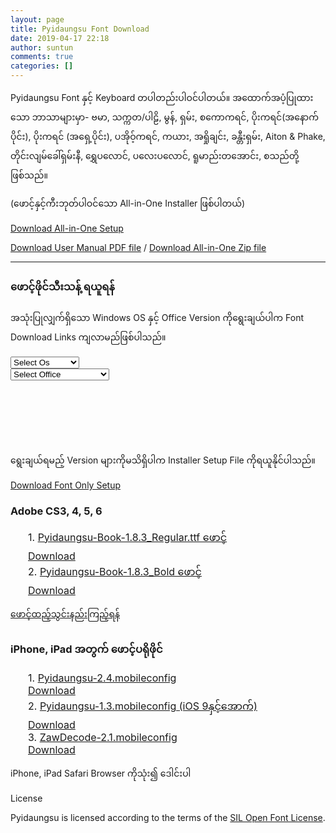 ```yaml
---
layout: page
title: Pyidaungsu Font Download
date: 2019-04-17 22:18
author: suntun
comments: true
categories: []
---
```

<!-- wp:paragraph -->
<p>Pyidaungsu Font နှင့် Keyboard တပါတည်းပါဝင်ပါတယ်။ အထောက်အပံ့ပြုထားသော ဘာသာများမှာ- ဗမာ, သက္ကတ/ပါဠိ, မွန်, ရှမ်း, စကောကရင်, ပိုးကရင်(အနောက်ပိုင်း), ပိုးကရင် (အရှေ့ပိုင်း), ပအိုဝ့်ကရင်, ကယား, အရှိုချင်း, ခန္တီးရှမ်း, Aiton &amp; Phake,  တိုင်းလျမ်ခေါ်ရှမ်းနီ,  ရွှေပလောင်, ပလေးပလောင်, ရူမာည်းတအောင်း, စသည်တို့ဖြစ်သည်။</p>
<!-- /wp:paragraph -->

<!-- wp:paragraph -->
<p>(ဖောင့်နှင့်ကီးဘုတ်ပါဝင်သော All-in-One Installer ဖြစ်ပါတယ်)</p>
<!-- /wp:paragraph -->

<!-- wp:buttons {"align":"center"} -->
<div class="wp-block-buttons aligncenter"><!-- wp:button {"backgroundColor":"vivid-cyan-blue"} -->
<div class="wp-block-button"><a class="wp-block-button__link has-vivid-cyan-blue-background-color has-background" href="http://www.unicodetoday.org/downloads/All-in-One-Setup-5.2.exe">Download All-in-One Setup</a></div>
<!-- /wp:button --></div>
<!-- /wp:buttons -->

<!-- wp:paragraph {"align":"center"} -->
<p class="has-text-align-center"><a href="http://www.unicodetoday.org/downloads/Pyidaungsu_Font_User_Manual_05.pdf">Download User Manual PDF file</a>&nbsp;/&nbsp;<a href="http://www.unicodetoday.org/downloads/All-in-One_Pyidaungsu_Font.zip">Download All-in-One Zip file</a></p>
<!-- /wp:paragraph -->

<!-- wp:separator -->
<hr class="wp-block-separator"/>
<!-- /wp:separator -->

<!-- wp:heading {"level":3} -->
<h3>ဖောင့်ဖိုင်သီးသန့် ရယူရန်</h3>
<!-- /wp:heading -->

<!-- wp:paragraph -->
<p>အသုံးပြုလျှက်ရှိသော Windows OS နှင့် Office Version ကိုရွေးချယ်ပါက Font Download Links ကျလာမည်ဖြစ်ပါသည်။</p>
<!-- /wp:paragraph -->

<!-- wp:html -->
<div class="row">
	<div class="col-sm-3">
		<select id="opts1" class="form-control" onchange="showForm()">
			<option value="0">Select Os</option>
			<option value="1">Windows 7</option>
			<option value="2">Windows 8, 10</option>
			<option value="3">Mac OSX</option>
		</select>
	</div>
	<div class="col-sm-3">
		<select id="opts2" class="form-control" onchange="showForm()">
			<option value="0">Select Office</option>
			<option value="1">Office 2010 and older</option>
			<option value="2">Office 2013 and Above</option>
		</select>
	</div>
</div>	
<div style="height: 100px;">
<div id="f1" style="display: none; padding: 10px;">
	<div class="row">
		<div class="col-sm-4">1. <a href="http://www.unicodetoday.org/downloads/Pyidaungsu-1.8.3_Regular.ttf">Pyidaungsu-1.8.3_Regular.ttf ဖောင့်</a></div>
		<div class="col-sm-3"><a href="http://www.unicodetoday.org/downloads/Pyidaungsu-1.8.3_Regular.ttf">Download</a></div>
	</div>
	<div class="row">
		<div class="col-sm-4">2. <a href="http://www.unicodetoday.org/downloads/Pyidaungsu-1.8.3_Bold.ttf">Pyidaungsu-1.8.3_Bold.ttf ဖောင့်</a></div>
		<div class="col-sm-3"><a href="http://www.unicodetoday.org/downloads/Pyidaungsu-1.8.3_Bold.ttf">Download</a></div>
	</div>
	<div class="row">
		<div class="col-sm-4">3. <a href="http://www.unicodetoday.org/downloads/Pyidaungsu-1.8.3_Numbers.ttf">Pyidaungsu-1.8.3_Numbers.ttf ဖောင့်</a></div>
		<div class="col-sm-3"><a href="http://www.unicodetoday.org/downloads/Pyidaungsu-1.8.3_Numbers.ttf">Download</a></div>
	</div>
</div>
<div id="f2" style="display: none; padding: 10px;">
	<div class="row">
		<div class="col-sm-4">1. <a href="http://www.unicodetoday.org/downloads/Pyidaungsu-2.5.3_Regular.ttf">Pyidaungsu-2.5.3_Regular.ttf ဖောင့်</a></div>
		<div class="col-sm-3"><a href="http://www.unicodetoday.org/downloads/Pyidaungsu-2.5.3_Regular.ttf">Download</a></div>
	</div>
	<div class="row">
		<div class="col-sm-4">2. <a href="http://www.unicodetoday.org/downloads/Pyidaungsu-2.5.3_Bold.ttf">Pyidaungsu-2.5.3_Bold.ttf ဖောင့်</a></div>
		<div class="col-sm-3"><a href="http://www.unicodetoday.org/downloads/Pyidaungsu-2.5.3_Bold.ttf">Download</a></div>
	</div>
	<div class="row">
		<div class="col-sm-4">3. <a href="http://www.unicodetoday.org/downloads/Pyidaungsu-2.5.3_Numbers.ttf">Pyidaungsu-2.5.3_Numbers.ttf ဖောင့်</a></div>
		<div class="col-sm-3"><a href="http://www.unicodetoday.org/downloads/Pyidaungsu-2.5.3_Numbers.ttf">Download</a></div>
	</div>
	<div class="row">
		<div class="col col-sm-4">4. <a href="http://www.unicodetoday.org/downloads/Myanmar3-2018.ttf">Myanmar3-2018.ttf ဖောင့်</a></div>
		<div class="col-6 col-sm-3"><a href="http://www.unicodetoday.org/downloads/Myanmar3-2018.ttf">Download</a></div>
	</div>
</div>
</div>
<!-- /wp:html -->

<!-- wp:paragraph -->
<p>ရွေးချယ်ရမည့် Version များကိုမသိရှိပါက Installer Setup File ကိုရယူနိုင်ပါသည်။</p>
<!-- /wp:paragraph -->

<!-- wp:buttons {"align":"center"} -->
<div class="wp-block-buttons aligncenter"><!-- wp:button {"backgroundColor":"vivid-cyan-blue","className":"is-style-fill"} -->
<div class="wp-block-button is-style-fill"><a class="wp-block-button__link has-vivid-cyan-blue-background-color has-background" href="http://www.unicodetoday.org/downloads/Pyidaugsu-Font-Setup-5.2.exe">Download Font Only Setup</a></div>
<!-- /wp:button --></div>
<!-- /wp:buttons -->

<!-- wp:heading {"level":3} -->
<h3>Adobe CS3, 4, 5, 6</h3>
<!-- /wp:heading -->

<!-- wp:html -->
<div style="text-indent: 2em;">
<div class="row" style="font-size: 16px;">
<div class="col col-md-6">1. <a href="http://www.unicodetoday.org/downloads/Pyidaungsu-Book-1.8.3_Regular.ttf">Pyidaungsu-Book-1.8.3_Regular.ttf ဖောင့်</a></div>
<div class="col-6 col-md-4"><a href="http://www.unicodetoday.org/downloads/Pyidaungsu-Book-1.8.3_Regular.ttf">Download</a></div>
</div>
<div class="row" style="font-size: 16px;">
<div class="col col-md-6">2. <a href="http://www.unicodetoday.org/downloads/Pyidaungsu-Book-1.8.3_Bold.ttf">Pyidaungsu-Book-1.8.3_Bold ဖောင့်</a></div>
<div class="col-6 col-md-4"><a href="http://www.unicodetoday.org/downloads/Pyidaungsu-Book-1.8.3_Bold.ttf">Download</a></div>
</div>
</div>
<!-- /wp:html -->

<!-- wp:paragraph {"align":"center"} -->
<p class="has-text-align-center"><a href="http://localhost/wordpress/?p=2937" target="_blank" rel="noreferrer noopener">ဖောင့်ထည့်သွင်းနည်းကြည့်ရန် </a></p>
<!-- /wp:paragraph -->

<!-- wp:heading {"level":3} -->
<h3>iPhone, iPad အတွက် ဖောင့်ပရိုဖိုင်</h3>
<!-- /wp:heading -->

<!-- wp:html -->
<div style="text-indent: 2em;">
<div class="row" style="font-size: 16px;">
<div class="col col-md-6">1. <a href="http://localhost/unicodetoday/downloads/Pyidaungsu-2.4.mobileconfig">Pyidaungsu-2.4.mobileconfig</a></div>
<div class="col-6 col-md-4"><a href="http://localhost/unicodetoday/downloads/Pyidaungsu-2.4.mobileconfig">Download</a></div>
<div class="col col-md-6">2. <a href="http://localhost/unicodetoday/downloads/Pyidaungsu-1.3.mobileconfig">Pyidaungsu-1.3.mobileconfig (iOS 9နှင့်အောက်)</a></div>
<div class="col-6 col-md-4"><a href="http://localhost/unicodetoday/downloads/Pyidaungsu-1.3.mobileconfig">Download</a></div>
<div class="col col-md-6">3. <a href="http://localhost/unicodetoday/downloads/ZawDecode-2.1.mobileconfig">ZawDecode-2.1.mobileconfig</a></div>
<div class="col-6 col-md-4"><a href="http://localhost/unicodetoday/downloads/ZawDecode-2.1.mobileconfig">Download</a></div>
</div>
</div>
<!-- /wp:html -->

<!-- wp:paragraph {"align":"center"} -->
<p class="has-text-align-center">iPhone, iPad Safari Browser ကိုသုံး၍ ဒေါင်းပါ</p>
<!-- /wp:paragraph -->

<!-- wp:paragraph -->
<p>License</p>
<!-- /wp:paragraph -->

<!-- wp:paragraph -->
<p>Pyidaungsu is licensed according to the terms of the&nbsp;<a href="http://scripts.sil.org/OFL">SIL Open Font License</a>.</p>
<!-- /wp:paragraph -->

<!-- wp:group -->
<div class="wp-block-group"><div class="wp-block-group__inner-container"></div></div>
<!-- /wp:group -->
